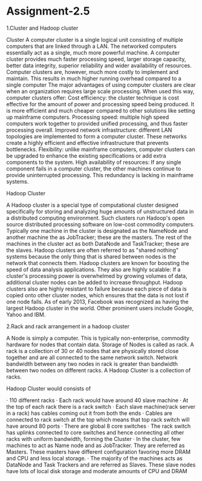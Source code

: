 # Assignment-2.5

1.Cluster and Hadoop cluster

Cluster
A computer cluster is a single logical unit consisting of multiple computers that are linked through a LAN. The networked computers essentially act as a single, much more powerful machine. A computer cluster provides much faster processing speed, larger storage capacity, better data integrity, superior reliability and wider availability of resources. Computer clusters are, however, much more costly to implement and maintain. This results in much higher running overhead compared to a single computer
The major advantages of using computer clusters are clear when an organization requires large scale processing. When used this way, computer clusters offer: Cost efficiency: the cluster technique is cost effective for the amount of power and processing speed being produced. It is more efficient and much cheaper compared to other solutions like setting up mainframe computers. Processing speed: multiple high speed computers work together to provided unified processing, and thus faster processing overall. Improved network infrastructure: different LAN topologies are implemented to form a computer cluster. These networks create a highly efficient and effective infrastructure that prevents bottlenecks. Flexibility: unlike mainframe computers, computer clusters can be upgraded to enhance the existing specifications or add extra components to the system. High availability of resources: If any single component fails in a computer cluster, the other machines continue to provide uninterrupted processing. This redundancy is lacking in mainframe systems.

Hadoop Cluster

A Hadoop cluster is a special type of computational cluster designed specifically for storing and analyzing huge amounts of unstructured data in a distributed computing environment. Such clusters run Hadoop's open source distributed processing software on low-cost commodity computers. Typically one machine in the cluster is designated as the NameNode and another machine the as JobTracker; these are the masters. The rest of the machines in the cluster act as both DataNode and TaskTracker; these are the slaves. Hadoop clusters are often referred to as "shared nothing" systems because the only thing that is shared between nodes is the network that connects them. 
Hadoop clusters are known for boosting the speed of data analysis applications. They also are highly scalable: If a cluster's processing power is overwhelmed by growing volumes of data, additional cluster nodes can be added to increase throughput. Hadoop clusters also are highly resistant to failure because each piece of data is copied onto other cluster nodes, which ensures that the data is not lost if one node fails.
As of early 2013, Facebook was recognized as having the largest Hadoop cluster in the world. Other prominent users include Google, Yahoo and IBM.


2.Rack and rack arrangement in a hadoop cluster

A Node is simply a computer. This is typically non-enterprise, commodity hardware for nodes that contain data. Storage of Nodes is called as rack. A rack is a collection of 30 or 40 nodes that are physically stored close together and are all connected to the same network switch. Network bandwidth between any two nodes in rack is greater than bandwidth between two nodes on different racks. A Hadoop Cluster is a collection of racks.

Hadoop Cluster would consists of

·        110 different racks
·        Each rack would have around 40 slave machine
·        At the top of each rack there is a rack switch
·        Each slave machine(rack server in a rack) has cables coming out it from both the ends
·        Cables are connected to rack switch at the top which means that top rack switch will have around 80 ports
·        There are global 8 core switches
·        The rack switch has uplinks connected to core switches and hence connecting all other racks with uniform bandwidth, forming the Cluster
·        In the cluster, few machines to act as Name node and as JobTracker. They are referred as Masters. These masters have different configuration favoring more DRAM and CPU and less local storage.
·        The majority of the machines acts as DataNode and Task Trackers and are referred as Slaves. These slave nodes have lots of local disk storage and moderate amounts of CPU and DRAM

